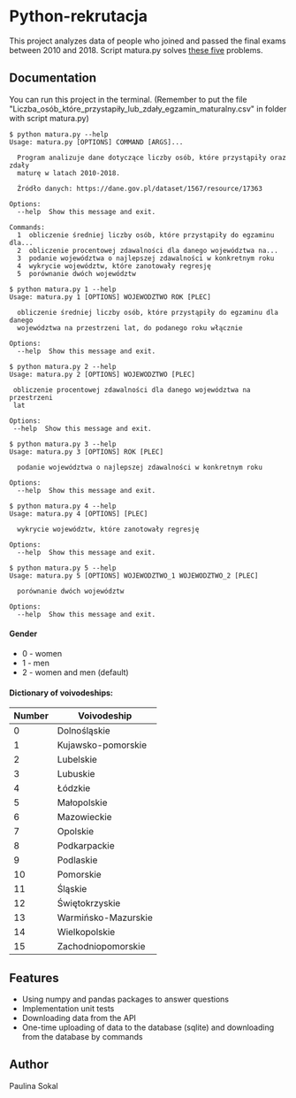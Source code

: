 # Python-rekrutacja
This project analyzes data of people who joined and passed the final exams between 2010 and 2018.
Script matura.py solves [these five](https://github.com/psokal/Python-rekrutacja/backend_zadanie-python.txt) problems.


## Documentation

You can run this project in the terminal. 
(Remember to put the file "Liczba_osób_które_przystapiły_lub_zdały_egzamin_maturalny.csv" in folder with script matura.py)
```
$ python matura.py --help
Usage: matura.py [OPTIONS] COMMAND [ARGS]...

  Program analizuje dane dotyczące liczby osób, które przystąpiły oraz zdały
  maturę w latach 2010-2018.

  Źródło danych: https://dane.gov.pl/dataset/1567/resource/17363

Options:
  --help  Show this message and exit.

Commands:
  1  obliczenie średniej liczby osób, które przystąpiły do egzaminu dla...
  2  obliczenie procentowej zdawalności dla danego województwa na...
  3  podanie województwa o najlepszej zdawalności w konkretnym roku
  4  wykrycie województw, które zanotowały regresję
  5  porównanie dwóch województw
```

```
$ python matura.py 1 --help
Usage: matura.py 1 [OPTIONS] WOJEWODZTWO ROK [PLEC]

  obliczenie średniej liczby osób, które przystąpiły do egzaminu dla danego
  województwa na przestrzeni lat, do podanego roku włącznie

Options:
  --help  Show this message and exit.
 ```
 ```
 $ python matura.py 2 --help
 Usage: matura.py 2 [OPTIONS] WOJEWODZTWO [PLEC]

  obliczenie procentowej zdawalności dla danego województwa na przestrzeni
  lat

Options:
  --help  Show this message and exit.
```

```
$ python matura.py 3 --help
Usage: matura.py 3 [OPTIONS] ROK [PLEC]

  podanie województwa o najlepszej zdawalności w konkretnym roku

Options:
  --help  Show this message and exit.
```

```
$ python matura.py 4 --help
Usage: matura.py 4 [OPTIONS] [PLEC]

  wykrycie województw, które zanotowały regresję

Options:
  --help  Show this message and exit.
```

```
$ python matura.py 5 --help
Usage: matura.py 5 [OPTIONS] WOJEWODZTWO_1 WOJEWODZTWO_2 [PLEC]

  porównanie dwóch województw

Options:
  --help  Show this message and exit.
```

#### Gender
* 0 - women
* 1 - men
* 2 - women and men (default)

#### Dictionary of voivodeships:
| Number | Voivodeship |
| ------ | ------ |
| 0 | Dolnośląskie |
| 1 | Kujawsko-pomorskie
| 2 | Lubelskie |
| 3 | Lubuskie |
| 4 | Łódzkie |
| 5 | Małopolskie |
| 6 | Mazowieckie |
| 7 | Opolskie |
| 8 | Podkarpackie |
| 9 | Podlaskie |
| 10 | Pomorskie |
| 11 | Śląskie |
| 12 | Świętokrzyskie |
| 13 | Warmińsko-Mazurskie |
| 14 | Wielkopolskie |
| 15 | Zachodniopomorskie |



## Features
* Using numpy and pandas packages to answer questions  
* Implementation unit tests
* Downloading data from the API
* One-time uploading of data to the database (sqlite) and downloading from the database by commands


## Author
Paulina Sokal




